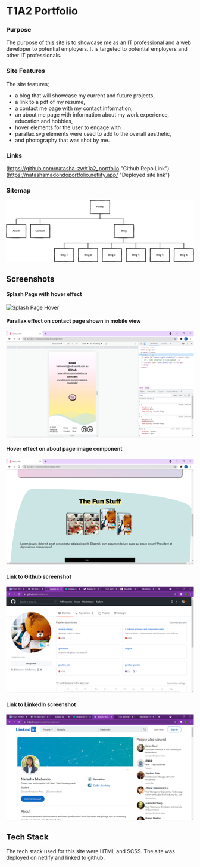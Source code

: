 # T1A2 Portfolio 

### Purpose
The purpose of this site is to showcase me as an IT professional and a web developer to potential employers. It is targeted to potential employers and other IT professionals.

### Site Features

The site features;
* a blog that will showcase my current and future projects,
* a link to a pdf of my resume,
* a contact me page with my contact information, 
* an about me page with information about my work experience, education and hobbies, 
* hover elements for the user to engage with 
* parallax svg elements were used to add to the overall aesthetic,
* and photography that was shot by me.

### Links 
(https://github.com/natasha-zw/t1a2_portfolio "Github Repo Link")
(https://natashamadondoportfolio.netlify.app/ "Deployed site link")

### Sitemap
![Site Map](./docs/site_map.png)

## Screenshots

#### Splash Page with hover effect 
![Splash Page Hover](.docs/splash_page.png)

#### Parallax effect on contact page shown in mobile view 
![Contact Page Mobile view](./docs/contact_parallax_mobile.png)

#### Hover effect on about page image component 
![About Page Desktop view](./docs/about_hover_desktop.png)

#### Link to Github screenshot
![Link to Github page screenshot](./docs/github.png)

#### Link to LinkedIn screenshot
![Link to linkedin page screenshot](./docs/linkedin.png)

## Tech Stack 
The tech stack used for this site were HTML and SCSS. The site was deployed on netlify and linked to github.  

